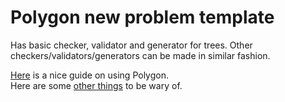 # Polygon new problem template
Has basic checker, validator and generator for trees. Other checkers/validators/generators can be made in similar fashion.

[Here](https://ali-ibrahim137.github.io/competitive/programming/2020/09/27/polygon-codeforces.html) is a nice guide on using Polygon.\
Here are some [other things](https://docs.google.com/document/d/e/2PACX-1vRhazTXxSdj7JEIC7dp-nOWcUFiY8bXi9lLju-k6vVMKf4IiBmweJoOAMI-ZEZxatXF08I9wMOQpMqC/pub) to be wary of.

